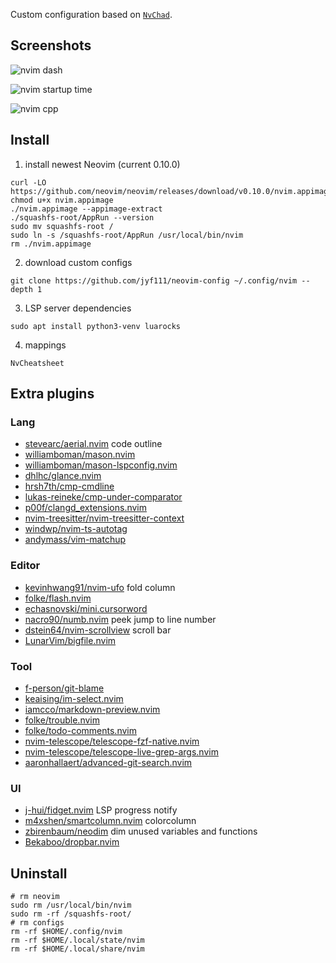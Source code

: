 Custom configuration based on [`NvChad`](https://github.com/NvChad/NvChad).

## Screenshots

![nvim dash](https://s1.ax1x.com/2023/08/28/pPaBBW9.png)

![nvim startup time](https://s1.ax1x.com/2023/08/28/pPaBsQ1.png)

![nvim cpp](https://s1.ax1x.com/2023/08/28/pPaBDzR.png)

## Install

1. install newest Neovim (current 0.10.0)

```shell
curl -LO https://github.com/neovim/neovim/releases/download/v0.10.0/nvim.appimage
chmod u+x nvim.appimage
./nvim.appimage --appimage-extract
./squashfs-root/AppRun --version
sudo mv squashfs-root /
sudo ln -s /squashfs-root/AppRun /usr/local/bin/nvim
rm ./nvim.appimage
```

2. download custom configs

```shell
git clone https://github.com/jyf111/neovim-config ~/.config/nvim --depth 1
```

3. LSP server dependencies

```shell
sudo apt install python3-venv luarocks
```

4. mappings

```shell
NvCheatsheet
```

## Extra plugins

### Lang

- [stevearc/aerial.nvim](https://github.com/stevearc/aerial.nvim) code outline
- [williamboman/mason.nvim](https://github.com/williamboman/mason.nvim)
- [williamboman/mason-lspconfig.nvim](https://github.com/williamboman/mason-lspconfig.nvim)
- [dhlhc/glance.nvim](https://github.com/dhlhc/glance.nvim)
- [hrsh7th/cmp-cmdline](https://github.com/hrsh7th/cmp-cmdline)
- [lukas-reineke/cmp-under-comparator](https://github.com/lukas-reineke/cmp-under-comparator)
- [p00f/clangd_extensions.nvim](https://github.com/p00f/clangd_extensions.nvim)
- [nvim-treesitter/nvim-treesitter-context](nvim-treesitter/nvim-treesitter-context)
- [windwp/nvim-ts-autotag](https://github.com/windwp/nvim-ts-autotag)
- [andymass/vim-matchup](https://github.com/andymass/vim-matchup)

### Editor

- [kevinhwang91/nvim-ufo](https://github.com/kevinhwang91/nvim-ufo) fold column
- [folke/flash.nvim](https://github.com/folke/flash.nvim)
- [echasnovski/mini.cursorword](https://github.com/echasnovski/mini.cursorword)
- [nacro90/numb.nvim](https://github.com/nacro90/numb.nvim) peek jump to line number
- [dstein64/nvim-scrollview](https://github.com/dstein64/nvim-scrollview) scroll bar
- [LunarVim/bigfile.nvim](https://github.com/LunarVim/bigfile.nvim)

### Tool

- [f-person/git-blame](https://github.com/f-person/git-blame)
- [keaising/im-select.nvim](https://github.com/keaising/im-select.nvim)
- [iamcco/markdown-preview.nvim](https://github.com/iamcco/markdown-preview.nvim)
- [folke/trouble.nvim](https://github.com/folke/trouble.nvim)
- [folke/todo-comments.nvim](https://github.com/folke/todo-comments.nvim)
- [nvim-telescope/telescope-fzf-native.nvim](https://github.com/nvim-telescope/telescope-fzf-native.nvim)
- [nvim-telescope/telescope-live-grep-args.nvim](https://github.com/nvim-telescope/telescope-live-grep-args.nvim)
- [aaronhallaert/advanced-git-search.nvim](https://github.com/aaronhallaert/advanced-git-search.nvim)

### UI

- [j-hui/fidget.nvim](https://github.com/j-hui/fidget.nvim) LSP progress notify
- [m4xshen/smartcolumn.nvim](https://github.com/m4xshen/smartcolumn.nvim) colorcolumn
- [zbirenbaum/neodim](https://github.com/zbirenbaum/neodim) dim unused variables and functions
- [Bekaboo/dropbar.nvim](https://github.com/Bekaboo/dropbar.nvim)

## Uninstall

```shell
# rm neovim
sudo rm /usr/local/bin/nvim
sudo rm -rf /squashfs-root/
# rm configs
rm -rf $HOME/.config/nvim
rm -rf $HOME/.local/state/nvim
rm -rf $HOME/.local/share/nvim
```

